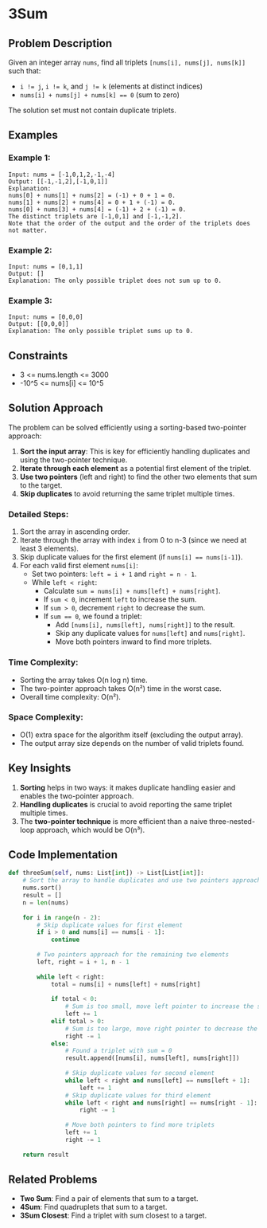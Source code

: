 # 3Sum

## Problem Description
Given an integer array `nums`, find all triplets `[nums[i], nums[j], nums[k]]` such that:
- `i != j`, `i != k`, and `j != k` (elements at distinct indices)
- `nums[i] + nums[j] + nums[k] == 0` (sum to zero)

The solution set must not contain duplicate triplets.

## Examples

### Example 1:
```
Input: nums = [-1,0,1,2,-1,-4]
Output: [[-1,-1,2],[-1,0,1]]
Explanation: 
nums[0] + nums[1] + nums[2] = (-1) + 0 + 1 = 0.
nums[1] + nums[2] + nums[4] = 0 + 1 + (-1) = 0.
nums[0] + nums[3] + nums[4] = (-1) + 2 + (-1) = 0.
The distinct triplets are [-1,0,1] and [-1,-1,2].
Note that the order of the output and the order of the triplets does not matter.
```

### Example 2:
```
Input: nums = [0,1,1]
Output: []
Explanation: The only possible triplet does not sum up to 0.
```

### Example 3:
```
Input: nums = [0,0,0]
Output: [[0,0,0]]
Explanation: The only possible triplet sums up to 0.
```

## Constraints
- 3 <= nums.length <= 3000
- -10^5 <= nums[i] <= 10^5

## Solution Approach
The problem can be solved efficiently using a sorting-based two-pointer approach:

1. **Sort the input array**: This is key for efficiently handling duplicates and using the two-pointer technique.
2. **Iterate through each element** as a potential first element of the triplet.
3. **Use two pointers** (left and right) to find the other two elements that sum to the target.
4. **Skip duplicates** to avoid returning the same triplet multiple times.

### Detailed Steps:

1. Sort the array in ascending order.
2. Iterate through the array with index `i` from 0 to n-3 (since we need at least 3 elements).
3. Skip duplicate values for the first element (if `nums[i] == nums[i-1]`).
4. For each valid first element `nums[i]`:
   - Set two pointers: `left = i + 1` and `right = n - 1`.
   - While `left < right`:
     - Calculate `sum = nums[i] + nums[left] + nums[right]`.
     - If `sum < 0`, increment `left` to increase the sum.
     - If `sum > 0`, decrement `right` to decrease the sum.
     - If `sum == 0`, we found a triplet:
       - Add `[nums[i], nums[left], nums[right]]` to the result.
       - Skip any duplicate values for `nums[left]` and `nums[right]`.
       - Move both pointers inward to find more triplets.

### Time Complexity:
- Sorting the array takes O(n log n) time.
- The two-pointer approach takes O(n²) time in the worst case.
- Overall time complexity: O(n²).

### Space Complexity:
- O(1) extra space for the algorithm itself (excluding the output array).
- The output array size depends on the number of valid triplets found.

## Key Insights
1. **Sorting** helps in two ways: it makes duplicate handling easier and enables the two-pointer approach.
2. **Handling duplicates** is crucial to avoid reporting the same triplet multiple times.
3. The **two-pointer technique** is more efficient than a naive three-nested-loop approach, which would be O(n³).

## Code Implementation
```python
def threeSum(self, nums: List[int]) -> List[List[int]]:
    # Sort the array to handle duplicates and use two pointers approach
    nums.sort()
    result = []
    n = len(nums)
    
    for i in range(n - 2):
        # Skip duplicate values for first element
        if i > 0 and nums[i] == nums[i - 1]:
            continue
            
        # Two pointers approach for the remaining two elements
        left, right = i + 1, n - 1
        
        while left < right:
            total = nums[i] + nums[left] + nums[right]
            
            if total < 0:
                # Sum is too small, move left pointer to increase the sum
                left += 1
            elif total > 0:
                # Sum is too large, move right pointer to decrease the sum
                right -= 1
            else:
                # Found a triplet with sum = 0
                result.append([nums[i], nums[left], nums[right]])
                
                # Skip duplicate values for second element
                while left < right and nums[left] == nums[left + 1]:
                    left += 1
                # Skip duplicate values for third element
                while left < right and nums[right] == nums[right - 1]:
                    right -= 1
                
                # Move both pointers to find more triplets
                left += 1
                right -= 1
                
    return result
```

## Related Problems
- **Two Sum**: Find a pair of elements that sum to a target.
- **4Sum**: Find quadruplets that sum to a target.
- **3Sum Closest**: Find a triplet with sum closest to a target. 